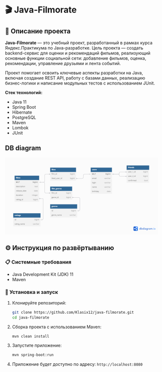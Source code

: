 # 🎬 Java-Filmorate

## 🧩 Описание проекта

**Java-Filmorate** — это учебный проект, разработанный в рамках курса Яндекс.Практикума по Java-разработке. Цель проекта — создать backend-сервис для оценки и рекомендаций фильмов, реализующий основные функции социальной сети: добавление фильмов, оценка, рекомендации, управление друзьями и лента событий.

Проект помогает освоить ключевые аспекты разработки на Java, включая создание REST API, работу с базами данных, реализацию бизнес-логики и написание модульных тестов с использованием JUnit.

**Стек технологий:**

* Java 11
* Spring Boot
* Hibernate
* PostgreSQL
* Maven
* Lombok
* JUnit

## DB diagram
![DB diagram](Untitled.png)


## ⚙️ Инструкция по развёртыванию

### 📋 Системные требования

* Java Development Kit (JDK) 11
* Maven

### 🚀 Установка и запуск

1. Клонируйте репозиторий:

   ```bash
   git clone https://github.com/Klasix12/java-filmorate.git
   cd java-filmorate
   ```

2. Сборка проекта с использованием Maven:

   ```bash
   mvn clean install
   ```

3. Запустите приложение:

   ```bash
   mvn spring-boot:run
   ```

4. Приложение будет доступно по адресу: `http://localhost:8080`
